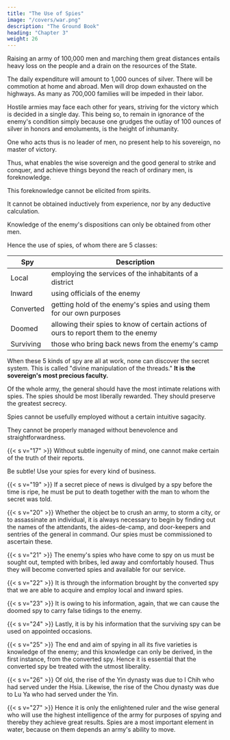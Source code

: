 ```yaml
---
title: "The Use of Spies"
image: "/covers/war.png"
description: "The Ground Book"
heading: "Chapter 3"
weight: 26
---
```



Raising an army of 100,000 men and marching them great distances entails heavy loss on the people and a drain on the resources of the State. 

The daily expenditure will amount to 1,000 ounces of silver. There will be commotion at home and abroad. Men will drop down exhausted on the highways. As many as 700,000 families will be impeded in their labor.

Hostile armies may face each other for years, striving for the victory which is decided in a single day. This being so, to remain in ignorance of the enemy's condition simply because one grudges the outlay of 100 ounces of silver in honors and emoluments, is the height of inhumanity.

One who acts thus is no leader of men, no present help to his sovereign, no master of victory.

Thus, what enables the wise sovereign and the good general to strike and conquer, and achieve things beyond the reach of ordinary men, is foreknowledge.

This foreknowledge cannot be elicited from spirits. 

It cannot be obtained inductively from experience, nor by any deductive calculation.

Knowledge of the enemy's dispositions can only be obtained from other men.

Hence the use of spies, of whom there are 5 classes:


Spy | Description
--- | ---
Local | employing the services of the inhabitants of a district
Inward | using officials of the enemy
Converted | getting hold of the enemy's spies and using them for our own purposes
Doomed | allowing their spies to know of certain actions of ours to report them to the enemy
Surviving | those who bring back news from the enemy's camp


When these 5 kinds of spy are all at work, none can discover the secret system. This is called "divine manipulation of the threads." **It is the sovereign's most precious faculty.**

Of the whole army, the general should have the most intimate relations with spies. The spies should be most liberally rewarded. They should preserve the greatest secrecy. 

Spies cannot be usefully employed without a certain intuitive sagacity.

They cannot be properly managed without benevolence and straightforwardness.

{{< s v="17" >}} Without subtle ingenuity of mind, one cannot make certain of the truth of their reports.

Be subtle! Use your spies for every kind of business.

{{< s v="19" >}}  If a secret piece of news is divulged by a spy before the time is ripe, he must be put to death together with the man to whom the secret was told.

{{< s v="20" >}}  Whether the object be to crush an army, to storm a city, or to assassinate an individual, it is always necessary to begin by finding out the names of the attendants, the aides-de-camp, and door-keepers and sentries of the general in command. Our spies must be commissioned to ascertain these.

{{< s v="21" >}} The enemy's spies who have come to spy on us must be sought out, tempted with bribes, led away and comfortably housed. Thus they will become converted spies and available for our service.

{{< s v="22" >}}  It is through the information brought by the converted spy that we are able to acquire and employ local and inward spies.

{{< s v="23" >}}  It is owing to his information, again, that we can cause the doomed spy to carry false tidings to the enemy.

{{< s v="24" >}} Lastly, it is by his information that the surviving spy can be used on appointed occasions.

{{< s v="25" >}}  The end and aim of spying in all its five varieties is knowledge of the enemy; and this knowledge can only be derived, in the first instance, from the converted spy. Hence it is essential that the converted spy be treated with the utmost liberality.

{{< s v="26" >}}  Of old, the rise of the Yin dynasty was due to I Chih who had served under the Hsia. Likewise, the rise of the Chou dynasty was due to Lu Ya who had served under the Yin.

{{< s v="27" >}}  Hence it is only the enlightened ruler and the wise general who will use the highest intelligence of the army for purposes of spying and thereby they achieve great results. Spies are a most important element in water, because on them depends an army's ability to move.

